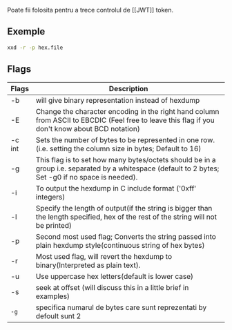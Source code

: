 Poate fii folosita pentru a trece controlul de [[JWT]] token.
## Exemple
```bash
xxd -r -p hex.file
```

## Flags
|Flags|Description|
|---|---|
|-b|will give binary representation instead of hexdump|
|-E|Change the character encoding in the right hand column from ASCII to EBCDIC (Feel free to leave this flag if you don't know about BCD notation)|
|-c int|Sets the number of bytes to be represented in one row. (i.e. setting the column size in bytes; Default to 16)|
|-g|This flag is to set how many bytes/octets should be in a group i.e. separated by a whitespace (default to 2 bytes; Set -g0 if no space is needed).|
|-i|To output the hexdump in C include format ('0xff' integers)|
|-l|Specify the length of output(if the string is bigger than the length specified, hex of the rest of the string will not be printed)|
|-p|Second most used flag; Converts the string passed into plain hexdump style(continuous string of hex bytes)|
|-r|Most used flag, will revert the hexdump to binary(Interpreted as plain text).|
|-u|Use uppercase hex letters(default is lower case)|
|-s|seek at offset (will discuss this in a little brief in examples)|
|`-g`| specifica numarul de bytes care sunt reprezentati by defoult sunt 2|


